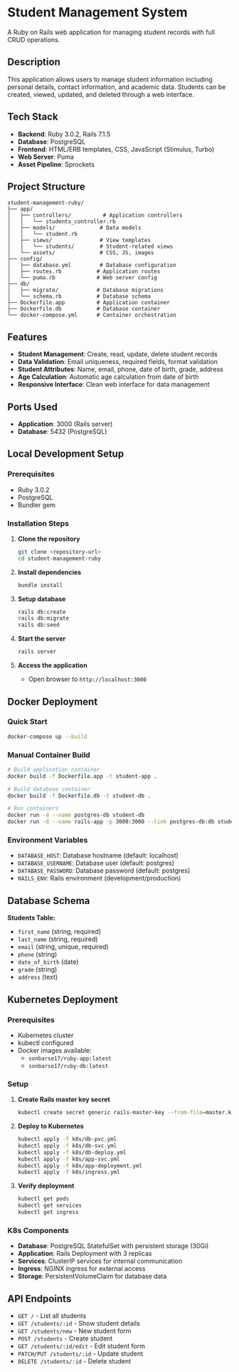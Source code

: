 # Student Management System

A Ruby on Rails web application for managing student records with full CRUD operations.

## Description

This application allows users to manage student information including personal details, contact information, and academic data. Students can be created, viewed, updated, and deleted through a web interface.

## Tech Stack

- **Backend**: Ruby 3.0.2, Rails 7.1.5
- **Database**: PostgreSQL
- **Frontend**: HTML/ERB templates, CSS, JavaScript (Stimulus, Turbo)
- **Web Server**: Puma
- **Asset Pipeline**: Sprockets

## Project Structure

```
student-management-ruby/
├── app/
│   ├── controllers/          # Application controllers
│   │   └── students_controller.rb
│   ├── models/              # Data models
│   │   └── student.rb
│   ├── views/               # View templates
│   │   └── students/        # Student-related views
│   └── assets/              # CSS, JS, images
├── config/
│   ├── database.yml         # Database configuration
│   ├── routes.rb           # Application routes
│   └── puma.rb             # Web server config
├── db/
│   ├── migrate/            # Database migrations
│   └── schema.rb           # Database schema
├── Dockerfile.app          # Application container
├── Dockerfile.db           # Database container
└── docker-compose.yml      # Container orchestration
```

## Features

- **Student Management**: Create, read, update, delete student records
- **Data Validation**: Email uniqueness, required fields, format validation
- **Student Attributes**: Name, email, phone, date of birth, grade, address
- **Age Calculation**: Automatic age calculation from date of birth
- **Responsive Interface**: Clean web interface for data management

## Ports Used

- **Application**: 3000 (Rails server)
- **Database**: 5432 (PostgreSQL)

## Local Development Setup

### Prerequisites
- Ruby 3.0.2
- PostgreSQL
- Bundler gem

### Installation Steps

1. **Clone the repository**
   ```bash
   git clone <repository-url>
   cd student-management-ruby
   ```

2. **Install dependencies**
   ```bash
   bundle install
   ```

3. **Setup database**
   ```bash
   rails db:create
   rails db:migrate
   rails db:seed
   ```

4. **Start the server**
   ```bash
   rails server
   ```

5. **Access the application**
   - Open browser to `http://localhost:3000`

## Docker Deployment

### Quick Start
```bash
docker-compose up --build
```

### Manual Container Build
```bash
# Build application container
docker build -f Dockerfile.app -t student-app .

# Build database container
docker build -f Dockerfile.db -t student-db .

# Run containers
docker run -d --name postgres-db student-db
docker run -d --name rails-app -p 3000:3000 --link postgres-db:db student-app
```

### Environment Variables
- `DATABASE_HOST`: Database hostname (default: localhost)
- `DATABASE_USERNAME`: Database user (default: postgres)
- `DATABASE_PASSWORD`: Database password (default: postgres)
- `RAILS_ENV`: Rails environment (development/production)

## Database Schema

**Students Table:**
- `first_name` (string, required)
- `last_name` (string, required)
- `email` (string, unique, required)
- `phone` (string)
- `date_of_birth` (date)
- `grade` (string)
- `address` (text)

## Kubernetes Deployment

### Prerequisites
- Kubernetes cluster
- kubectl configured
- Docker images available:
  - `sonbarse17/ruby-app:latest`
  - `sonbarse17/ruby-db:latest`

### Setup
1. **Create Rails master key secret**
   ```bash
   kubectl create secret generic rails-master-key --from-file=master.key=config/master.key
   ```

2. **Deploy to Kubernetes**
   ```bash
   kubectl apply -f k8s/db-pvc.yml
   kubectl apply -f k8s/db-svc.yml
   kubectl apply -f k8s/db-deploy.yml
   kubectl apply -f k8s/app-svc.yml
   kubectl apply -f k8s/app-deployment.yml
   kubectl apply -f k8s/ingress.yml
   ```

3. **Verify deployment**
   ```bash
   kubectl get pods
   kubectl get services
   kubectl get ingress
   ```

### K8s Components
- **Database**: PostgreSQL StatefulSet with persistent storage (30Gi)
- **Application**: Rails Deployment with 3 replicas
- **Services**: ClusterIP services for internal communication
- **Ingress**: NGINX ingress for external access
- **Storage**: PersistentVolumeClaim for database data

## API Endpoints

- `GET /` - List all students
- `GET /students/:id` - Show student details
- `GET /students/new` - New student form
- `POST /students` - Create student
- `GET /students/:id/edit` - Edit student form
- `PATCH/PUT /students/:id` - Update student
- `DELETE /students/:id` - Delete student